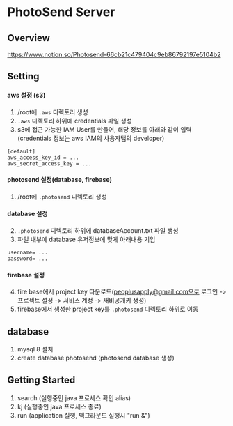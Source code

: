 # PhotoSend Server

## Overview
https://www.notion.so/Photosend-66cb21c479404c9eb86792197e5104b2

## Setting
#### aws 설정 (s3)
1. /root에 `.aws` 디렉토리 생성
2. `.aws` 디렉토리 하위에 credentials 파일 생성
3. s3에 접근 가능한 IAM User를 만들어, 해당 정보를 아래와 같이 입력 (credentials 정보는 aws IAM의 사용자탭의 developer)
```
[default]
aws_access_key_id = ...
aws_secret_access_key = ...
```


#### photosend 설정(database,  firebase)
1. /root에 `.photosend` 디렉토리 생성



#### database 설정
2. `.photosend` 디렉토리 하위에 databaseAccount.txt 파일 생성
3. 파일 내부에 database 유저정보에 맞게 아래내용 기입
```
username= ...
password= ...
```


#### firebase 설정
4. fire base에서 project key 다운로드(peoplusapply@gmail.com으로 로그인 -> 프로젝트 설정 -> 서비스 계정 -> 새비공개키 생성)
5. firebase에서 생성한 project key를 `.photosend` 디렉토리 하위로 이동 




## database
1. mysql 8 설치
2. create database photosend (photosend database 생성)




## Getting Started
1. search (실행중인 java 프로세스 확인 alias)
2. kj (실행중인 java 프로세스 종료)
3. run (application 실행, 백그라운드 실행시 "run &")